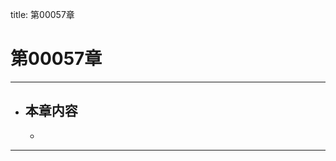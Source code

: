 title: 第00057章
# 第00057章
-------------------------------------------------
- 本章内容
    - 
    - 
-------------------------------------------------
